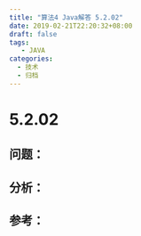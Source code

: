 ```yaml
---
title: "算法4 Java解答 5.2.02"
date: 2019-02-21T22:20:32+08:00
draft: false
tags:
   - JAVA
categories:
  - 技术
  - 归档
---
```



# 5.2.02

## 问题：


## 分析：


## 参考：


